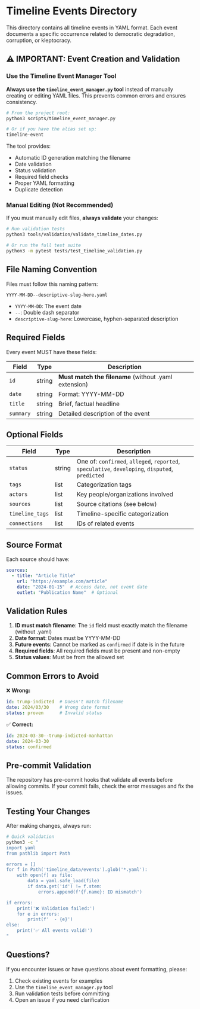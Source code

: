 # Timeline Events Directory

This directory contains all timeline events in YAML format. Each event documents a specific occurrence related to democratic degradation, corruption, or kleptocracy.

## ⚠️ IMPORTANT: Event Creation and Validation

### Use the Timeline Event Manager Tool

**Always use the `timeline_event_manager.py` tool** instead of manually creating or editing YAML files. This prevents common errors and ensures consistency.

```bash
# From the project root:
python3 scripts/timeline_event_manager.py

# Or if you have the alias set up:
timeline-event
```

The tool provides:
- Automatic ID generation matching the filename
- Date validation
- Status validation
- Required field checks
- Proper YAML formatting
- Duplicate detection

### Manual Editing (Not Recommended)

If you must manually edit files, **always validate** your changes:

```bash
# Run validation tests
python3 tools/validation/validate_timeline_dates.py

# Or run the full test suite
python3 -m pytest tests/test_timeline_validation.py
```

## File Naming Convention

Files must follow this naming pattern:
```
YYYY-MM-DD--descriptive-slug-here.yaml
```

- `YYYY-MM-DD`: The event date
- `--`: Double dash separator
- `descriptive-slug-here`: Lowercase, hyphen-separated description

## Required Fields

Every event MUST have these fields:

| Field | Type | Description |
|-------|------|-------------|
| `id` | string | **Must match the filename** (without .yaml extension) |
| `date` | string | Format: YYYY-MM-DD |
| `title` | string | Brief, factual headline |
| `summary` | string | Detailed description of the event |

## Optional Fields

| Field | Type | Description |
|-------|------|-------------|
| `status` | string | One of: `confirmed`, `alleged`, `reported`, `speculative`, `developing`, `disputed`, `predicted` |
| `tags` | list | Categorization tags |
| `actors` | list | Key people/organizations involved |
| `sources` | list | Source citations (see below) |
| `timeline_tags` | list | Timeline-specific categorization |
| `connections` | list | IDs of related events |

## Source Format

Each source should have:
```yaml
sources:
  - title: "Article Title"
    url: "https://example.com/article"
    date: "2024-01-15"  # Access date, not event date
    outlet: "Publication Name"  # Optional
```

## Validation Rules

1. **ID must match filename**: The `id` field must exactly match the filename (without .yaml)
2. **Date format**: Dates must be YYYY-MM-DD
3. **Future events**: Cannot be marked as `confirmed` if date is in the future
4. **Required fields**: All required fields must be present and non-empty
5. **Status values**: Must be from the allowed set

## Common Errors to Avoid

❌ **Wrong:**
```yaml
id: trump-indicted  # Doesn't match filename
date: 2024/03/30    # Wrong date format
status: proven      # Invalid status
```

✅ **Correct:**
```yaml
id: 2024-03-30--trump-indicted-manhattan
date: 2024-03-30
status: confirmed
```

## Pre-commit Validation

The repository has pre-commit hooks that validate all events before allowing commits. If your commit fails, check the error messages and fix the issues.

## Testing Your Changes

After making changes, always run:

```bash
# Quick validation
python3 -c "
import yaml
from pathlib import Path

errors = []
for f in Path('timeline_data/events').glob('*.yaml'):
    with open(f) as file:
        data = yaml.safe_load(file)
        if data.get('id') != f.stem:
            errors.append(f'{f.name}: ID mismatch')

if errors:
    print('❌ Validation failed:')
    for e in errors:
        print(f'  - {e}')
else:
    print('✅ All events valid!')
"
```

## Questions?

If you encounter issues or have questions about event formatting, please:
1. Check existing events for examples
2. Use the `timeline_event_manager.py` tool
3. Run validation tests before committing
4. Open an issue if you need clarification